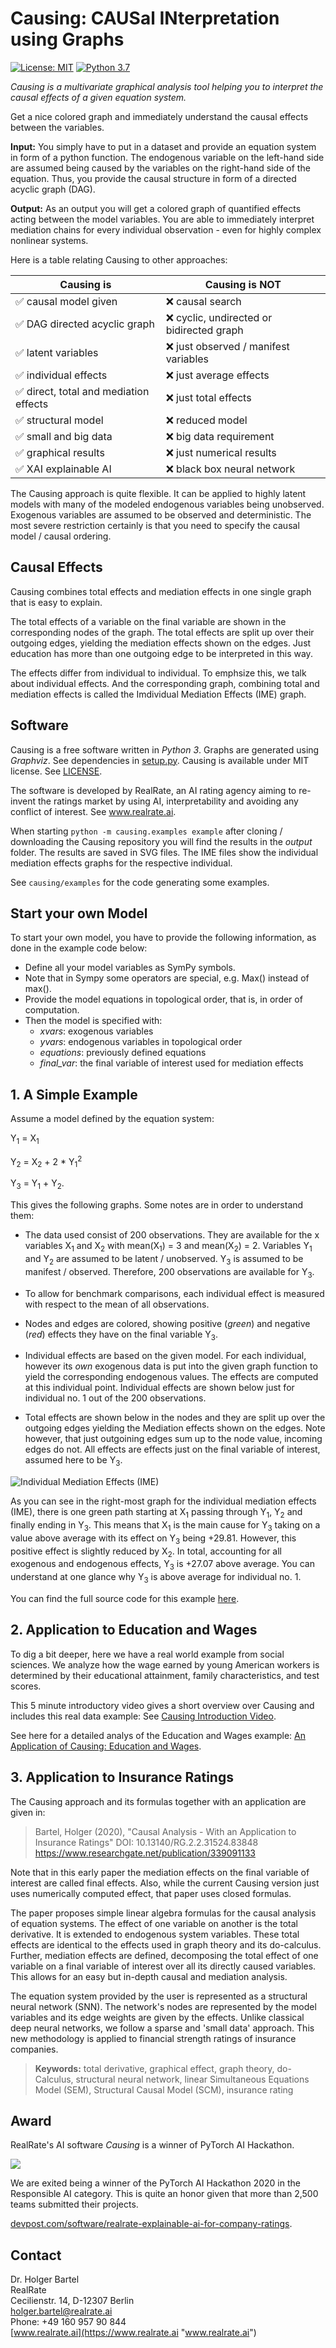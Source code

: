 # Causing: CAUSal INterpretation using Graphs

[![License: MIT](https://img.shields.io/badge/License-MIT-yellow.svg)](https://opensource.org/licenses/MIT)
[![Python 3.7](https://img.shields.io/badge/python-3.7-blue.svg)](https://www.python.org/)

_Causing is a multivariate graphical analysis tool helping you to interpret the causal
effects of a given equation system._ 

Get a nice colored graph and immediately understand the causal effects between the variables.

**Input:** You simply have to put in a dataset and provide an equation system in form of a
python function. The endogenous variable on the left-hand side are assumed being caused by
the variables on the right-hand side of the equation. Thus, you provide the causal structure
in form of a directed acyclic graph (DAG).

**Output:** As an output you will get a colored graph of quantified effects acting between
the model variables. You are able to immediately interpret mediation chains for every
individual observation - even for highly complex nonlinear systems.

Here is a table relating Causing to other approaches:

Causing is | Causing is NOT
--- | ---
✅ causal model given | ❌ causal search
✅ DAG directed acyclic graph | ❌ cyclic, undirected or bidirected graph
✅ latent variables | ❌ just observed / manifest variables
✅ individual effects | ❌ just average effects
✅ direct, total and mediation effects | ❌ just total effects
✅ structural model | ❌ reduced model
✅ small and big data | ❌ big data requirement
✅ graphical results | ❌ just numerical results
✅ XAI explainable AI | ❌ black box neural network

The Causing approach is quite flexible. It can be applied to highly latent models with many of the modeled endogenous variables being unobserved. Exogenous variables are assumed to be observed and deterministic. The most severe restriction certainly is that you need to specify the causal model / causal ordering. 

## Causal Effects

Causing combines total effects and mediation effects in one single graph that is easy to explain. 

The total effects of a variable on the final variable are shown in the corresponding nodes of the graph. The total effects are split up over their outgoing edges, yielding the mediation effects shown on the edges. Just education has more than one outgoing edge to be interpreted in this way.

The effects differ from individual to individual. To emphsize this, we talk about individual effects. And the corresponding graph, combining total and mediation effects is called the Imdividual Mediation Effects (IME) graph. 

## Software

Causing is a free software written in _Python 3_. Graphs are generated using _Graphviz_. See dependencies in [setup.py](setup.py). Causing is available under MIT license. See [LICENSE](LICENSE.md "LICENSE").

The software is developed by RealRate, an AI rating agency aiming to re-invent the ratings market by using AI, interpretability and avoiding any conflict of interest. See www.realrate.ai.

When starting `python -m causing.examples example` after cloning / downloading the Causing repository you will find the results  in the _output_ folder. The results are saved in SVG files. The IME files show the individual mediation effects graphs for the respective individual.

See `causing/examples` for the code generating some examples.

## Start your own Model

To start your own model, you have to provide the following information, as done in the example code below:

- Define all your model variables as SymPy symbols.
- Note that in Sympy some operators are special, e.g. Max() instead of max().
- Provide the model equations in topological order, that is, in order of computation.
- Then the model is specified with:
    - _xvars_: exogenous variables
    - _yvars_: endogenous variables in topological order
    - _equations_: previously defined equations
    - _final_var_: the final variable of interest used for mediation effects

## 1. A Simple Example

Assume a model defined by the equation system:

Y<sub>1</sub> = X<sub>1</sub>

Y<sub>2</sub> = X<sub>2</sub> + 2 * Y<sub>1</sub><sup>2</sup>

Y<sub>3</sub> = Y<sub>1</sub> + Y<sub>2</sub>.

This gives the following graphs. Some notes are in order to understand them:

- The data used consist of 200 observations. They are available for the x variables X<sub>1</sub> and X<sub>2</sub> with mean(X<sub>1</sub>) = 3 and mean(X<sub>2</sub>) = 2. Variables Y<sub>1</sub> and Y<sub>2</sub> are assumed to be latent / unobserved. Y<sub>3</sub> is assumed to be manifest / observed. Therefore, 200 observations are available for Y<sub>3</sub>.

- To allow for benchmark comparisons, each individual effect is measured with respect to the mean of all observations. 

- Nodes and edges are colored, showing positive (_green_) and negative (_red_) effects they have on the final variable Y<sub>3</sub>.

- Individual effects are based on the given model. For each individual, however its _own_ exogenous data is put into the given graph function to yield the corresponding endogenous values. The effects are computed at this individual point. Individual effects are shown below just for individual no. 1 out of the 200 observations. 

- Total effects are shown below in the nodes and they are split up over the outgoing edges yielding the Mediation effects shown on the edges. Note however, that just outgoining edges sum up to the node value, incoming edges do not. All effects are effects just on the final variable of interest, assumed here to be Y<sub>3</sub>.

![Individual Mediation Effects (IME)](https://github.com/realrate/Causing/raw/develop/images_readme/IME_1.svg)

As you can see in the right-most graph for the individual mediation effects (IME), there is one green path starting at X<sub>1</sub> passing through Y<sub>1</sub>, Y<sub>2</sub> and finally ending in Y<sub>3</sub>. This means that X<sub>1</sub> is the main cause for Y<sub>3</sub> taking on a value above average with its effect on Y<sub>3</sub> being +29.81. However, this positive effect is slightly reduced by X<sub>2</sub>. In total, accounting for all exogenous and endogenous effects, Y<sub>3</sub> is +27.07 above average. You can understand at one glance why Y<sub>3</sub> is above average for individual no. 1.

You can find the full source code for this example [here](https://github.com/realrate/Causing/blob/develop/causing/examples/models.py#L16-L45).

## 2. Application to Education and Wages

To dig a bit deeper, here we have a real world example from social sciences. We analyze how the wage earned by young American workers is determined by their educational attainment, family characteristics, and test scores.

This 5 minute introductory video gives a short overview over Causing and includes this real data example: See [Causing Introduction Video](https://youtu.be/GJLsjSZOk2w "Causing_Introduction_Video").

See here for a detailed analys of the Education and Wages example: [An Application of Causing: Education and Wages](docs/education.md).

## 3. Application to Insurance Ratings

The Causing approach and its formulas together with an application are given in:

> Bartel, Holger (2020), "Causal Analysis - With an Application to Insurance Ratings"
DOI: 10.13140/RG.2.2.31524.83848
https://www.researchgate.net/publication/339091133

Note that in this early paper the mediation effects on the final variable of interest are called final effects. Also, while the current Causing version just uses numerically computed effect, that paper uses closed formulas.

The paper proposes simple linear algebra formulas for the causal analysis of equation systems. The effect of one variable on another is the total derivative. It is extended to endogenous system variables. These total effects are identical to the effects used in graph theory and its do-calculus. Further, mediation effects are defined, decomposing the total effect of one variable on a final variable of interest over all its directly caused variables. This allows for an easy but in-depth causal and mediation analysis. 

The equation system provided by the user is represented as a structural neural network (SNN). The network's nodes are represented by the model variables and its edge weights are given by the effects. Unlike classical deep neural networks, we follow a sparse and 'small data' approach. This new methodology is applied to financial strength ratings of insurance companies. 

> **Keywords:** total derivative, graphical effect, graph theory, do-Calculus, structural neural network, linear Simultaneous Equations Model (SEM), Structural Causal Model (SCM), insurance rating

## Award

RealRate's AI software _Causing_ is a winner of PyTorch AI Hackathon.

<img src="https://github.com/realrate/Causing/raw/develop/images_readme/RealRate_AI_Software_Winner.png">

We are exited being a winner of the PyTorch AI Hackathon 2020 in the Responsible AI category. This is quite an honor given that more than 2,500 teams submitted their projects.

[devpost.com/software/realrate-explainable-ai-for-company-ratings](https://devpost.com/software/realrate-explainable-ai-for-company-ratings "devpost.com/software/realrate-explainable-ai-for-company-ratings").

## Contact

Dr. Holger Bartel  
RealRate  
Cecilienstr. 14, D-12307 Berlin  
[holger.bartel@realrate.ai](mailto:holger.bartel@realrate.ai?subject=[Causing])  
Phone: +49 160 957 90 844  
[www.realrate.ai](https://www.realrate.ai "www.realrate.ai")
